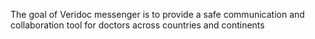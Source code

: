 The goal of Veridoc messenger is to provide a safe communication and collaboration tool for doctors across countries and continents
